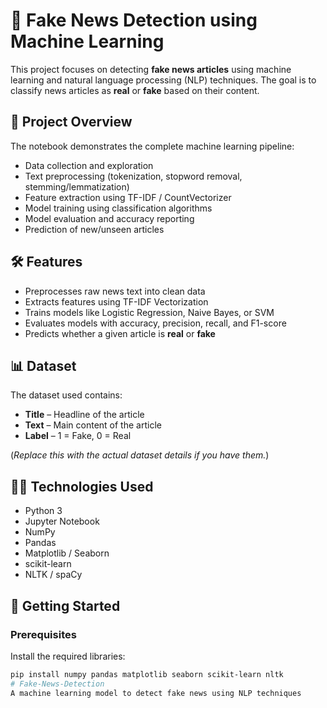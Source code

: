 # 📰 Fake News Detection using Machine Learning

This project focuses on detecting **fake news articles** using machine learning and natural language processing (NLP) techniques. The goal is to classify news articles as **real** or **fake** based on their content.

## 📂 Project Overview
The notebook demonstrates the complete machine learning pipeline:
- Data collection and exploration
- Text preprocessing (tokenization, stopword removal, stemming/lemmatization)
- Feature extraction using TF-IDF / CountVectorizer
- Model training using classification algorithms
- Model evaluation and accuracy reporting
- Prediction of new/unseen articles

## 🛠 Features
- Preprocesses raw news text into clean data
- Extracts features using TF-IDF Vectorization
- Trains models like Logistic Regression, Naive Bayes, or SVM
- Evaluates models with accuracy, precision, recall, and F1-score
- Predicts whether a given article is **real** or **fake**

## 📊 Dataset
The dataset used contains:
- **Title** – Headline of the article
- **Text** – Main content of the article
- **Label** – 1 = Fake, 0 = Real

(*Replace this with the actual dataset details if you have them.*)

## 🧑‍💻 Technologies Used
- Python 3
- Jupyter Notebook
- NumPy
- Pandas
- Matplotlib / Seaborn
- scikit-learn
- NLTK / spaCy

## 🚀 Getting Started

### Prerequisites
Install the required libraries:
```bash
pip install numpy pandas matplotlib seaborn scikit-learn nltk
# Fake-News-Detection
A machine learning model to detect fake news using NLP techniques
